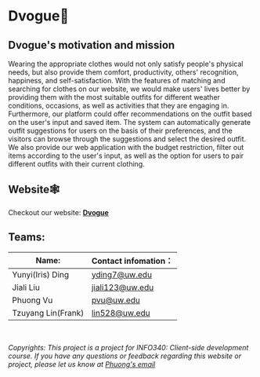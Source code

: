 # Dvogue👔

## **Dvogue's motivation and mission**

Wearing the appropriate clothes would not only satisfy people's physical needs, but also provide them comfort, productivity, others' recognition, happiness, and self-satisfaction. With the features of matching and searching for clothes on our website, we would make users' lives better by providing them with the most suitable outfits for different weather conditions, occasions, as well as activities that they are engaging in. Furthermore, our platform could offer recommendations on the outfit based on the user's input and saved item. The system can automatically generate outfit suggestions for users on the basis of their preferences, and the visitors can browse through the suggestions and select the desired outfit. We also provide our web application with the budget restriction, filter out items according to the user's input, as well as the option for users to pair different outfits with their current clothing.

## Website🕸️

Checkout our website: [**Dvogue**](https://dvogue-a1779.web.app/)


## **Teams:**
|  Name:   | Contact infomation：  |
|  ----  | ----  |
| Yunyi(Iris) Ding  | yding7@uw.edu|
| Jiali Liu  | jiali123@uw.edu |
| Phuong Vu  | pvu@uw.edu|
| Tzuyang Lin(Frank) | lin528@uw.edu |
<br />

*Copyrights: This project is a project for INFO340: Client-side development course. If you have any questions or feedback regarding this website or project, please let us know at [Phuong's email](mailto:prokhanhphuong@gmail.com)* 
